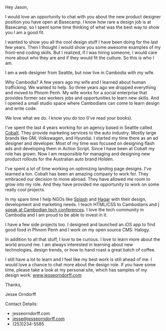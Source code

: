 Hey Jason,

I would love an opportunity to chat with you about the new product designer position you have open at Basecamp. I know how rare a design job is at Basecamp, so I spent some time thinking of what was the best way to show you I am a good fit. 

I wanted to show you all the cool design stuff I have been doing for the last few years. Then I thought I would show you some awesome examples of my front-end coding skills. But I realized, if I was hiring someone, I would care more about who they are and if they would fit the culture. So this is who I am.

I am a web designer from Seattle, but now live in Cambodia with my wife. 

Why Cambodia? A few years ago my wife and I learned about human trafficking. We wanted to help. So three years ago we dropped everything and moved to Phnom Penh. My wife works for a social enterprise that provides former sex workers jobs and opportunities to learn new skills. And I opened a small studio space where Cambodians can come to learn design and write code.

We love what we do. I know you do too (I've read your books).

I've spent the last 4 years working for an agency based in Seattle called <a href="http://www.cobalt.com/">Cobalt</a>. They provide marketing services to the auto industry. Mostly large brands like GM, Volkswagen, and Hyundai. I started my time there as an ad designer and developer. Most of my time was focused on designing flash ads and developing them in Action Script. Since I have been at Cobalt my role has grown. Now I am responsible for managing and designing new product rollouts for the Australian auto brand Holden.

I've spent a lot of time working on optimizing landing page designs. I've learned a ton. Cobalt has been an amazing company to work for. They embraced our decision to move abroad. They have allowed me room to grow into my role. And they have provided me opportunity to work on some really cool projects.

In my spare time I help NGOs like <a href="http://www.splash.org">Splash</a> and <a href="http://www.hagarinternational.org">Hagar</a> with their design, development and marketing needs. I teach HTML/CSS to Cambodians and <a href="http://www.phnompenhpost.com/columns/finding-technological-solutions-society%E2%80%99s-toughest-challenges">I speak at Cambodian tech conferences</a>. I love the tech community in Cambodia and I am proud to be able to invest in it.

I have a few side projects too. I designed and launched an iOS app to find good food in Phnom Penh and I work on my open source CMS: Halogy. 

In addition to all that stuff, I love to be curious. I love to learn more about the world around me. I am always interested in learning about new technologies, design trends, or how to hand roast a great batch of coffee.

I still have a lot to learn and I feel like my best work is still ahead of me. I would love a chance to chat more about the design role. If you have some time, please take a look at my personal site, which has samples of my design work: <a href="http://www.jesseorndorff.com">www.jesseorndorff.com</a>

Thanks,

Jesse Orndorff

Contact Details:
- jesseorndorff.com
- jesse@jesseorndorff.com
- (253)234-5585
